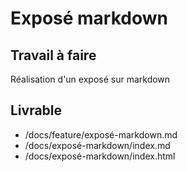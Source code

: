 # Exposé markdown
 
## Travail à faire

Réalisation d'un exposé sur markdown

## Livrable

- /docs/feature/exposé-markdown.md
- /docs/exposé-markdown/index.md
- /docs/exposé-markdown/index.html